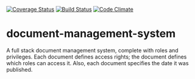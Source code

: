 [![Coverage Status](https://coveralls.io/repos/github/andela-rakpan/document-management-system/badge.svg?branch=develop)](https://coveralls.io/github/andela-rakpan/document-management-system?branch=develop)
[![Build Status](https://travis-ci.org/andela-rakpan/document-management-system.svg?branch=master)](https://travis-ci.org/andela-rakpan/document-management-system.svg?branch=master)
[![Code Climate](https://codeclimate.com/github/andela-rakpan/document-management-system/badges/gpa.svg)](https://codeclimate.com/github/andela-rakpan/document-management-system)

# document-management-system
A full stack document management system, complete with roles and privileges. Each document defines access rights; the document defines which roles can access it. Also, each document specifies the date it was published.
